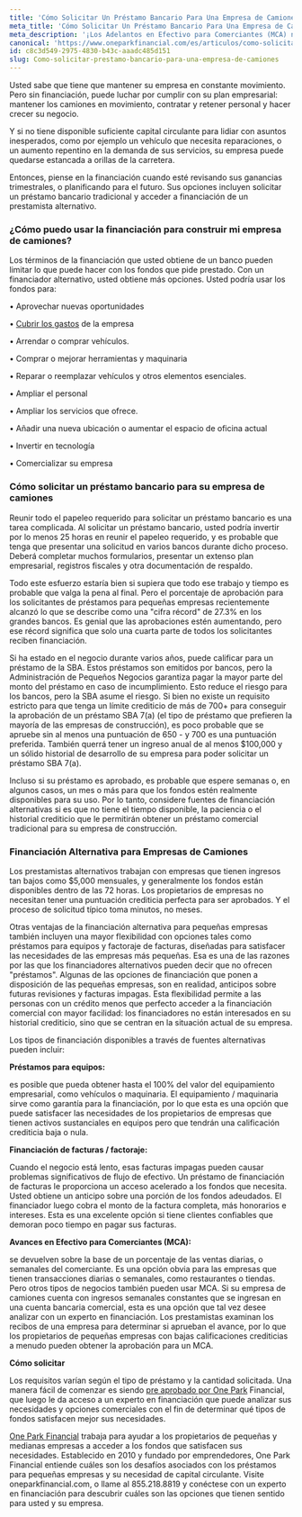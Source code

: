 ```yaml
---
title: 'Cómo Solicitar Un Préstamo Bancario Para Una Empresa de Camiones'
meta_title: 'Cómo Solicitar Un Préstamo Bancario Para Una Empresa de Camiones'
meta_description: '¡Los Adelantos en Efectivo para Comerciantes (MCA) no son solo para comerciantes! Si necesita acceso rápido a fondos, explore todas las opciones, incluyendo los MCA.'
canonical: 'https://www.oneparkfinancial.com/es/articulos/como-solicitar-prestamo-bancario-para-una-empresa-de-camiones'
id: c8c3d549-2975-4830-b43c-aaadc485d151
slug: Como-solicitar-prestamo-bancario-para-una-empresa-de-camiones
---
```

Usted sabe que tiene que mantener su empresa en constante movimiento. Pero sin financiación, puede luchar por cumplir con su plan empresarial: mantener los camiones en movimiento, contratar y retener personal y hacer crecer su negocio. 

Y si no tiene disponible suficiente capital circulante para lidiar con asuntos inesperados, como por ejemplo un vehículo que necesita reparaciones, o un aumento repentino en la demanda de sus servicios, su empresa puede quedarse estancada a orillas de la carretera. 

Entonces, piense en la financiación cuando esté revisando sus ganancias trimestrales, o planificando para el futuro. Sus opciones incluyen solicitar un préstamo bancario tradicional y acceder a financiación de un prestamista alternativo. 

### ¿Cómo puedo usar la financiación para construir mi empresa de camiones?

Los términos de la financiación que usted obtiene de un banco pueden limitar lo que puede hacer con los fondos que pide prestado. Con un financiador alternativo, usted obtiene más opciones. Usted podría usar los fondos para:

•	Aprovechar nuevas oportunidades

•	[Cubrir los gastos](https://www.oneparkfinancial.com/es/articulos/asegurar-capital-cuando-el-banco-no-puede-proporcionarle-fondos-adicionales) de la empresa

•	Arrendar o comprar vehículos.

•	Comprar o mejorar herramientas y maquinaria

•	Reparar o reemplazar vehículos y otros elementos esenciales.

•	Ampliar el personal

•	Ampliar los servicios que ofrece.

•	Añadir una nueva ubicación o aumentar el espacio de oficina actual

•	Invertir en tecnología

•	Comercializar su empresa

### Cómo solicitar un préstamo bancario para su empresa de camiones

Reunir todo el papeleo requerido para solicitar un préstamo bancario es una tarea complicada. Al solicitar un préstamo bancario, usted podría invertir por lo menos 25 horas en reunir el papeleo requerido, y es probable que tenga que presentar una solicitud en varios bancos durante dicho proceso.  Deberá completar muchos formularios, presentar un extenso plan empresarial, registros fiscales y otra documentación de respaldo.

Todo este esfuerzo estaría bien si supiera que todo ese trabajo y tiempo es probable que valga la pena al final. Pero el porcentaje de aprobación para los solicitantes de préstamos para pequeñas empresas recientemente alcanzó lo que se describe como una "cifra récord" de 27.3% en los grandes bancos. Es genial que las aprobaciones estén aumentando, pero ese récord significa que solo una cuarta parte de todos los solicitantes reciben financiación. 

Si ha estado en el negocio durante varios años, puede calificar para un préstamo de la SBA. Estos préstamos son emitidos por bancos, pero la Administración de Pequeños Negocios garantiza pagar la mayor parte del monto del préstamo en caso de incumplimiento. Esto reduce el riesgo para los bancos, pero la SBA asume el riesgo. Si bien no existe un requisito estricto para que tenga un límite crediticio de más de 700+ para conseguir la aprobación de un préstamo SBA 7(a) (el tipo de préstamo que prefieren la mayoría de las empresas de construcción), es poco probable que se apruebe sin al menos una puntuación de 650 - y 700 es una puntuación preferida.  También querrá tener un ingreso anual de al menos $100,000 y un sólido historial de desarrollo de su empresa para poder solicitar un préstamo SBA 7(a).

Incluso si su préstamo es aprobado, es probable que espere semanas o, en algunos casos, un mes o más para que los fondos estén realmente disponibles para su uso.  Por lo tanto, considere fuentes de financiación alternativas si es que no tiene el tiempo disponible, la paciencia o el historial crediticio que le permitirán obtener un préstamo comercial tradicional para su empresa de construcción.  

### Financiación Alternativa para Empresas de Camiones

Los prestamistas alternativos trabajan con empresas que tienen ingresos tan bajos como $5,000  mensuales, y generalmente los fondos están disponibles dentro de las 72 horas.  Los propietarios de empresas no necesitan tener una puntuación crediticia perfecta para ser aprobados. Y el proceso de solicitud típico toma minutos, no meses.  

Otras ventajas de la financiación alternativa para pequeñas empresas también incluyen una mayor flexibilidad con opciones tales como préstamos para equipos y factoraje de facturas, diseñadas para satisfacer las necesidades de las empresas más pequeñas.  Esa es una de las razones por las que los financiadores alternativos pueden decir que no ofrecen "préstamos".  Algunas de las opciones de financiación que ponen a disposición de las pequeñas empresas, son en realidad, anticipos sobre futuras revisiones y facturas impagas. Esta flexibilidad permite a las personas con un crédito menos que perfecto acceder a la financiación comercial con mayor facilidad: los financiadores no están interesados en su historial crediticio, sino que se centran en la situación actual de su empresa. 

Los tipos de financiación disponibles a través de fuentes alternativas pueden incluir:

**Préstamos para equipos:**

es posible que pueda obtener hasta el 100% del valor del equipamiento  empresarial, como vehículos o maquinaria. El equipamiento / maquinaria sirve como garantía para la financiación, por lo que esta es una opción que puede satisfacer las necesidades de los propietarios de empresas que tienen activos sustanciales en equipos pero que tendrán una calificación crediticia baja o nula.

**Financiación de facturas / factoraje:**

Cuando el negocio está lento, esas facturas impagas pueden causar problemas significativos de flujo de efectivo.  Un préstamo de financiación de facturas le proporciona un acceso acelerado a los fondos que necesita.  Usted obtiene un anticipo sobre una porción de los fondos adeudados. El financiador luego cobra el monto de la factura completa, más honorarios e intereses. Esta es una excelente opción si tiene clientes confiables que demoran poco tiempo en pagar sus facturas. 

**Avances en Efectivo para Comerciantes (MCA):** 

se devuelven sobre la base de un porcentaje de las ventas diarias, o semanales del comerciante.  Es una opción obvia para las empresas que tienen transacciones diarias o semanales, como restaurantes o tiendas. Pero otros tipos de negocios también pueden usar MCA. Si su empresa de camiones cuenta con ingresos semanales constantes que se ingresan en una cuenta bancaria comercial, esta es una opción que tal vez desee analizar con un experto en financiación. Los prestamistas examinan los recibos de una empresa para determinar si aprueban el avance, por lo que los propietarios de pequeñas empresas con bajas calificaciones crediticias a menudo pueden obtener la aprobación para un MCA.  

**Cómo solicitar**

Los requisitos varían según el tipo de préstamo y la cantidad solicitada. Una manera fácil de comenzar es siendo [pre aprobado por One Park](https://www.oneparkfinancial.com/es/preaprob) Financial, que luego le da acceso a un experto en financiación que puede analizar sus necesidades y opciones comerciales con el fin de determinar qué tipos de fondos satisfacen mejor sus necesidades.

[One Park Financial](https://www.oneparkfinancial.com/es/) trabaja para ayudar a los propietarios de pequeñas y medianas empresas a acceder a los fondos que satisfacen sus necesidades.  Establecido en 2010 y fundado por emprendedores, One Park Financial entiende cuáles son los desafíos asociados con los préstamos para pequeñas empresas y su necesidad de capital circulante.  Visite oneparkfinancial.com, o llame al 855.218.8819 y conéctese con un experto en financiación para descubrir cuáles son las opciones que tienen sentido para usted y su empresa.